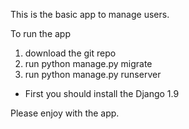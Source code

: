 This is the basic app to manage users.

To run the app

1. download the git repo
2. run python manage.py migrate
3. run python manage.py runserver

* First you should install the Django 1.9

Please enjoy with the app.
